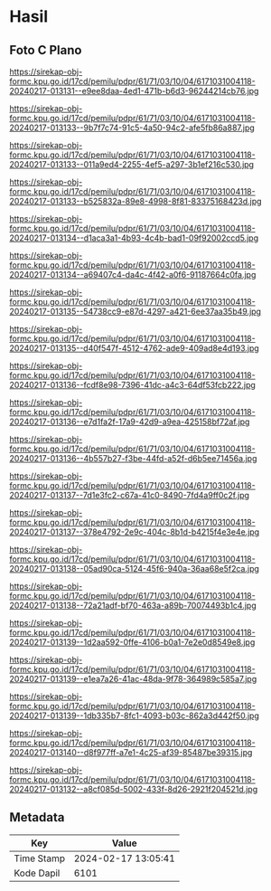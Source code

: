 # Hasil

## Foto C Plano

https://sirekap-obj-formc.kpu.go.id/17cd/pemilu/pdpr/61/71/03/10/04/6171031004118-20240217-013131--e9ee8daa-4ed1-471b-b6d3-96244214cb76.jpg

https://sirekap-obj-formc.kpu.go.id/17cd/pemilu/pdpr/61/71/03/10/04/6171031004118-20240217-013133--9b7f7c74-91c5-4a50-94c2-afe5fb86a887.jpg

https://sirekap-obj-formc.kpu.go.id/17cd/pemilu/pdpr/61/71/03/10/04/6171031004118-20240217-013133--011a9ed4-2255-4ef5-a297-3b1ef216c530.jpg

https://sirekap-obj-formc.kpu.go.id/17cd/pemilu/pdpr/61/71/03/10/04/6171031004118-20240217-013133--b525832a-89e8-4998-8f81-83375168423d.jpg

https://sirekap-obj-formc.kpu.go.id/17cd/pemilu/pdpr/61/71/03/10/04/6171031004118-20240217-013134--d1aca3a1-4b93-4c4b-bad1-09f92002ccd5.jpg

https://sirekap-obj-formc.kpu.go.id/17cd/pemilu/pdpr/61/71/03/10/04/6171031004118-20240217-013134--a69407c4-da4c-4f42-a0f6-91187664c0fa.jpg

https://sirekap-obj-formc.kpu.go.id/17cd/pemilu/pdpr/61/71/03/10/04/6171031004118-20240217-013135--54738cc9-e87d-4297-a421-6ee37aa35b49.jpg

https://sirekap-obj-formc.kpu.go.id/17cd/pemilu/pdpr/61/71/03/10/04/6171031004118-20240217-013135--d40f547f-4512-4762-ade9-409ad8e4d193.jpg

https://sirekap-obj-formc.kpu.go.id/17cd/pemilu/pdpr/61/71/03/10/04/6171031004118-20240217-013136--fcdf8e98-7396-41dc-a4c3-64df53fcb222.jpg

https://sirekap-obj-formc.kpu.go.id/17cd/pemilu/pdpr/61/71/03/10/04/6171031004118-20240217-013136--e7d1fa2f-17a9-42d9-a9ea-425158bf72af.jpg

https://sirekap-obj-formc.kpu.go.id/17cd/pemilu/pdpr/61/71/03/10/04/6171031004118-20240217-013136--4b557b27-f3be-44fd-a52f-d6b5ee71456a.jpg

https://sirekap-obj-formc.kpu.go.id/17cd/pemilu/pdpr/61/71/03/10/04/6171031004118-20240217-013137--7d1e3fc2-c67a-41c0-8490-7fd4a9ff0c2f.jpg

https://sirekap-obj-formc.kpu.go.id/17cd/pemilu/pdpr/61/71/03/10/04/6171031004118-20240217-013137--378e4792-2e9c-404c-8b1d-b4215f4e3e4e.jpg

https://sirekap-obj-formc.kpu.go.id/17cd/pemilu/pdpr/61/71/03/10/04/6171031004118-20240217-013138--05ad90ca-5124-45f6-940a-36aa68e5f2ca.jpg

https://sirekap-obj-formc.kpu.go.id/17cd/pemilu/pdpr/61/71/03/10/04/6171031004118-20240217-013138--72a21adf-bf70-463a-a89b-70074493b1c4.jpg

https://sirekap-obj-formc.kpu.go.id/17cd/pemilu/pdpr/61/71/03/10/04/6171031004118-20240217-013139--1d2aa592-0ffe-4106-b0a1-7e2e0d8549e8.jpg

https://sirekap-obj-formc.kpu.go.id/17cd/pemilu/pdpr/61/71/03/10/04/6171031004118-20240217-013139--e1ea7a26-41ac-48da-9f78-364989c585a7.jpg

https://sirekap-obj-formc.kpu.go.id/17cd/pemilu/pdpr/61/71/03/10/04/6171031004118-20240217-013139--1db335b7-8fc1-4093-b03c-862a3d442f50.jpg

https://sirekap-obj-formc.kpu.go.id/17cd/pemilu/pdpr/61/71/03/10/04/6171031004118-20240217-013140--d8f977ff-a7e1-4c25-af39-85487be39315.jpg

https://sirekap-obj-formc.kpu.go.id/17cd/pemilu/pdpr/61/71/03/10/04/6171031004118-20240217-013132--a8cf085d-5002-433f-8d26-2921f204521d.jpg


## Metadata

| Key        | Value               |
| ---------- | ------------------- |
| Time Stamp | 2024-02-17 13:05:41 |
| Kode Dapil | 6101                |



